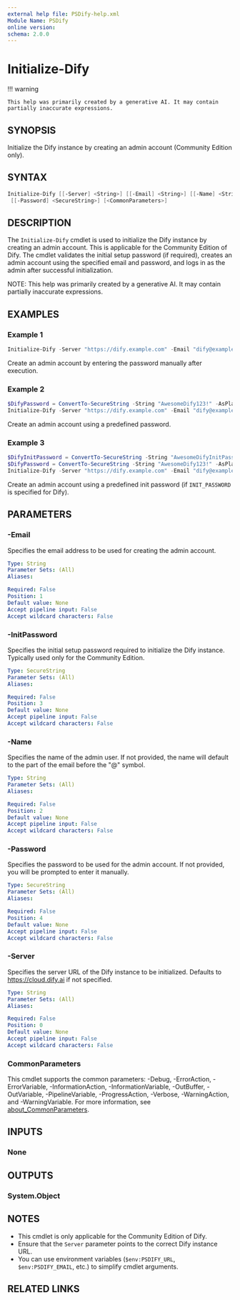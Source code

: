 ```yaml
---
external help file: PSDify-help.xml
Module Name: PSDify
online version:
schema: 2.0.0
---
```


# Initialize-Dify

!!! warning

    This help was primarily created by a generative AI. It may contain partially inaccurate expressions.

## SYNOPSIS

Initialize the Dify instance by creating an admin account (Community Edition only).

## SYNTAX

```powershell
Initialize-Dify [[-Server] <String>] [[-Email] <String>] [[-Name] <String>] [[-InitPassword] <SecureString>]
 [[-Password] <SecureString>] [<CommonParameters>]
```

## DESCRIPTION

The `Initialize-Dify` cmdlet is used to initialize the Dify instance by creating an admin account. This is applicable for the Community Edition of Dify. The cmdlet validates the initial setup password (if required), creates an admin account using the specified email and password, and logs in as the admin after successful initialization.

NOTE: This help was primarily created by a generative AI. It may contain partially inaccurate expressions.

## EXAMPLES

### Example 1

```powershell
Initialize-Dify -Server "https://dify.example.com" -Email "dify@example.com"
```

Create an admin account by entering the password manually after execution.

### Example 2

```powershell
$DifyPassword = ConvertTo-SecureString -String "AwesomeDify123!" -AsPlainText -Force
Initialize-Dify -Server "https://dify.example.com" -Email "dify@example.com" -Password $DifyPassword
```

Create an admin account using a predefined password.

### Example 3

```powershell
$DifyInitPassword = ConvertTo-SecureString -String "AwesomeDifyInitPassword123!" -AsPlainText -Force
$DifyPassword = ConvertTo-SecureString -String "AwesomeDify123!" -AsPlainText -Force
Initialize-Dify -Server "https://dify.example.com" -Email "dify@example.com" -InitPassword $DifyInitPassword -Password $DifyPassword
```

Create an admin account using a predefined init password (if `INIT_PASSWORD` is specified for Dify).

## PARAMETERS

### -Email

Specifies the email address to be used for creating the admin account.

```yaml
Type: String
Parameter Sets: (All)
Aliases:

Required: False
Position: 1
Default value: None
Accept pipeline input: False
Accept wildcard characters: False
```

### -InitPassword

Specifies the initial setup password required to initialize the Dify instance. Typically used only for the Community Edition.

```yaml
Type: SecureString
Parameter Sets: (All)
Aliases:

Required: False
Position: 3
Default value: None
Accept pipeline input: False
Accept wildcard characters: False
```

### -Name

Specifies the name of the admin user. If not provided, the name will default to the part of the email before the "@" symbol.

```yaml
Type: String
Parameter Sets: (All)
Aliases:

Required: False
Position: 2
Default value: None
Accept pipeline input: False
Accept wildcard characters: False
```

### -Password

Specifies the password to be used for the admin account. If not provided, you will be prompted to enter it manually.

```yaml
Type: SecureString
Parameter Sets: (All)
Aliases:

Required: False
Position: 4
Default value: None
Accept pipeline input: False
Accept wildcard characters: False
```

### -Server

Specifies the server URL of the Dify instance to be initialized. Defaults to <https://cloud.dify.ai> if not specified.

```yaml
Type: String
Parameter Sets: (All)
Aliases:

Required: False
Position: 0
Default value: None
Accept pipeline input: False
Accept wildcard characters: False
```

### CommonParameters

This cmdlet supports the common parameters: -Debug, -ErrorAction, -ErrorVariable, -InformationAction, -InformationVariable, -OutBuffer, -OutVariable, -PipelineVariable, -ProgressAction, -Verbose, -WarningAction, and -WarningVariable. For more information, see [about_CommonParameters](http://go.microsoft.com/fwlink/?LinkID=113216).

## INPUTS

### None

## OUTPUTS

### System.Object

## NOTES
- This cmdlet is only applicable for the Community Edition of Dify.
- Ensure that the `Server` parameter points to the correct Dify instance URL.
- You can use environment variables (`$env:PSDIFY_URL`, `$env:PSDIFY_EMAIL`, etc.) to simplify cmdlet arguments.

## RELATED LINKS
